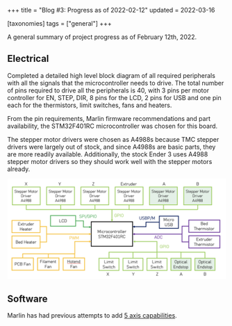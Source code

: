 +++
title = "Blog #3: Progress as of 2022-02-12"
updated = 2022-03-16

[taxonomies]
tags = ["general"]
+++

A general summary of project progress as of February 12th, 2022.

<!-- more -->

## Electrical
Completed a detailed high level block diagram of all required peripherals with all the signals that the microcontroller needs to drive. The total number of pins required to drive all the peripherals is 40, with 3 pins per motor controller for EN, STEP, DIR, 8 pins for the LCD, 2 pins for USB and one pin each for the thermistors, limit switches, fans and heaters.

From the pin requirements, Marlin firmware recommendations and part availability, the STM32F401RC microcontroller was chosen for this board.

The stepper motor drivers were chosen as A4988s because TMC stepper drivers were largely out of stock, and since A4988s are basic parts, they are more readily available. Additionally, the stock Ender 3 uses A4988 stepper motor drivers so they should work well with the stepper motors already.

![High Level Electrical Block Diagram](/media/2022-02-12/DetailedBlockDiagram.png)

## Software
Marlin has had previous attempts to add [5 axis
capabilities][Marlin-16549].


[Marlin-16549]: https://github.com/MarlinFirmware/Marlin/issues/16549#issuecomment-574354321
